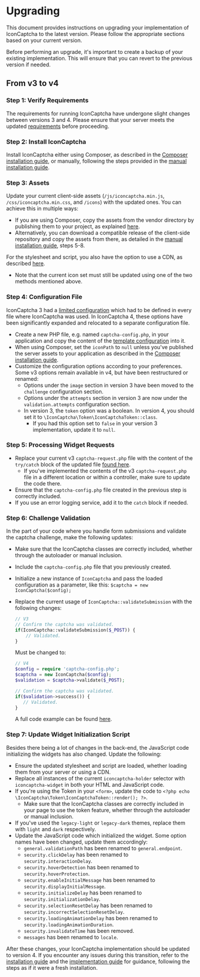 # Upgrading

This document provides instructions on upgrading your implementation of IconCaptcha to the latest version. Please follow the appropriate sections based on your current version. 

Before performing an upgrade, it's important to create a backup of your existing implementation. This will ensure that you can revert to the previous version if needed.

## From v3 to v4

### Step 1: Verify Requirements
The requirements for running IconCaptcha have undergone slight changes between versions 3 and 4. Please ensure that your server meets the updated [requirements](https://github.com/fabianwennink/IconCaptcha-PHP/wiki/Getting-Started#requirements) before proceeding.

### Step 2: Install IconCaptcha
Install IconCaptcha either using Composer, as described in the [Composer installation guide](https://github.com/fabianwennink/IconCaptcha-PHP/wiki/Getting-Started#composer), or manually, following the steps provided in the [manual installation guide](https://github.com/fabianwennink/IconCaptcha-PHP/wiki/Getting-Started#manual-installation).

### Step 3: Assets
Update your current client-side assets (`/js/iconcaptcha.min.js`, `/css/iconcaptcha.min.css`, and `/icons`) with the updated ones. You can achieve this in multiple ways:
  - If you are using Composer, copy the assets from the vendor directory by publishing them to your project, as explained [here](https://github.com/fabianwennink/IconCaptcha-PHP/wiki/Getting-Started#composer).
  - Alternatively, you can download a compatible release of the client-side repository and copy the assets from there, as detailed in the [manual installation guide](https://github.com/fabianwennink/IconCaptcha-PHP/wiki/Getting-Started#manual-installation), steps 5-8.

For the stylesheet and script, you also have the option to use a CDN, as described [here](https://github.com/fabianwennink/IconCaptcha-PHP/wiki/Implementation#cdn).
- Note that the current icon set must still be updated using one of the two methods mentioned above.

### Step 4: Configuration File
IconCaptcha 3 had a [limited configuration](https://github.com/fabianwennink/IconCaptcha-PHP/blob/58707495edc3a808454c0aa287d0ff6cd5eeb2e4/examples/regular-form.php#L19) which had to be defined in every file where IconCaptcha was used.
In IconCaptcha 4, these options have been significantly expanded and relocated to a separate configuration file.

- Create a new PHP file, e.g. named `captcha-config.php`, in your application and copy the content of the [template configuration](https://github.com/fabianwennink/IconCaptcha-PHP/blob/a30d567cde722dbba3773b3d567f24df69351b4f/examples/captcha-config.php) into it.
- When using Composer, set the `iconPath` to `null` unless you've published the server assets to your application as described in the [Composer installation guide](https://github.com/fabianwennink/IconCaptcha-PHP/wiki/Getting-Started#publishing-server-assets).
- Customize the configuration options according to your preferences. Some v3 options remain available in v4, but have been restructured or renamed:
  - Options under the `image` section in version 3 have been moved to the `challenge` configuration section.
  - Options under the `attempts` section in version 3 are now under the `validation.attempts` configuration section.
  - In version 3, the `token` option was a boolean. In version 4, you should set it to `\IconCaptcha\Token\IconCaptchaToken::class`. 
    - If you had this option set to `false` in your version 3 implementation, update it to `null`.

### Step 5: Processing Widget Requests
- Replace your current v3 `captcha-request.php` file with the content of the `try/catch` block of the updated file [found here](https://github.com/fabianwennink/IconCaptcha-PHP/blob/6aee68ce2e06b5a83ec4446a8a28f8b53c5207d2/examples/captcha-request.php).
  - If you've implemented the contents of the v3 `captcha-request.php` file in a different location or within a controller, make sure to update the code there.
- Ensure that the `captcha-config.php` file created in the previous step is correctly included.
- If you use an error logging service, add it to the `catch` block if needed.

### Step 6: Challenge Validation 
In the part of your code where you handle form submissions and validate the captcha challenge, make the following updates:

- Make sure that the IconCaptcha classes are correctly included, whether through the autoloader or manual inclusion.
- Include the `captcha-config.php` file that you previously created.
- Initialize a new instance of `IconCaptcha` and pass the loaded configuration as a parameter, like this: `$captcha = new IconCaptcha($config);`
-  Replace the current usage of `IconCaptcha::validateSubmission` with the following changes:
    ```php
    // V3
    // Confirm the captcha was validated.
    if(IconCaptcha::validateSubmission($_POST)) {
        // Validated.
    }
    ```
    
    Must be changed to:
    
    ```php
    // V4
    $config = require 'captcha-config.php';
    $captcha = new IconCaptcha($config);
    $validation = $captcha->validate($_POST);
    
    // Confirm the captcha was validated.
    if($validation->success()) {
       // Validated.
    }
    ```
    A full code example can be found [here](https://github.com/fabianwennink/IconCaptcha-PHP/blob/a30d567cde722dbba3773b3d567f24df69351b4f/examples/forms/regular-form.php#L12).

### Step 7: Update Widget Initialization Script
Besides there being a lot of changes in the back-end, the JavaScript code initializing the widgets has also changed. Update the following:

- Ensure the updated stylesheet and script are loaded, whether loading them from your server or using a CDN.
- Replace all instances of the current `iconcaptcha-holder` selector with `iconcaptcha-widget` in both your HTML and JavaScript code.
- If you're using the Token in your `<form>`, update the code to `<?php echo \IconCaptcha\Token\IconCaptchaToken::render(); ?>`. 
  - Make sure that the IconCaptcha classes are correctly included in your page to use the token feature, whether through the autoloader or manual inclusion.
- If you've used the `legacy-light` or `legacy-dark` themes, replace them with `light` and `dark` respectively.
- Update the JavaScript code which initialized the widget. Some option names have been changed, update them accordingly:
    - `general.validationPath` has been renamed to `general.endpoint`.
    - `security.clickDelay` has been renamed to `security.interactionDelay`.
    - `security.hoverDetection` has been renamed to `security.hoverProtection`.
    - `security.enableInitialMessage` has been renamed to `security.displayInitialMessage`.
    - `security.initializeDelay` has been renamed to `security.initializationDelay`.
    - `security.selectionResetDelay` has been renamed to `security.incorrectSelectionResetDelay`.
    - `security.loadingAnimationDelay` has been renamed to `security.loadingAnimationDuration`.
    - `security.invalidateTime` has been removed.
    - `messages` has been renamed to `locale`.

After these changes, your IconCaptcha implementation should be updated to version 4. If you encounter any issues during this transition, refer to the [installation guide](https://github.com/fabianwennink/IconCaptcha-PHP/wiki/Getting-Started#installation) and the [implementation guide](https://github.com/fabianwennink/IconCaptcha-PHP/wiki/Implementation) for guidance, following the steps as if it were a fresh installation.
